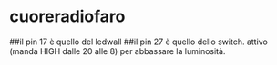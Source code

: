 # cuoreradiofaro
##il pin 17 è quello del ledwall
##il pin 27 è quello dello switch. attivo (manda HIGH dalle 20 alle 8) per abbassare la luminosità.
